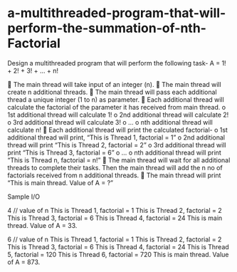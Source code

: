 # a-multithreaded-program-that-will-perform-the-summation-of-nth-Factorial

Design a multithreaded program that will perform the following task- 
      A = 1! + 2! + 3! + … + n!  

 The main thread will take input of an integer (n). 
 The main thread will create n additional threads. 
 The main thread will pass each additional thread a unique integer (1 to n) as parameter.
 Each additional thread will calculate the factorial of the parameter it has received from main thread.
    o 1st additional thread will calculate 1! o 2nd additional thread will calculate 2! 
    o 3rd additional thread will calculate 3! 
    o … 
    o nth additional thread will calculate n! 
 Each additional thread will print the calculated factorial- 
    o 1st additional thread will print, “This is Thread 1, factorial = 1” 
    o 2nd additional thread will print “This is Thread 2, factorial = 2” 
    o 3rd additional thread will print “This is Thread 3, factorial = 6” 
    o … 
    o nth additional thread will print “This is Thread n, factorial = n!” 
 The main thread will wait for all additional threads to complete their tasks. Then the main thread will add the n no of factorials received from n additional threads. 
 The main thread will print “This is main thread. Value of A = ?”  

Sample I/O 

4 // value of n 
    This is Thread 1, factorial = 1 
    This is Thread 2, factorial = 2 
    This is Thread 3, factorial = 6 
    This is Thread 4, factorial = 24 
    This is main thread. 
    Value of A = 33. 

6 // value of n 
    This is Thread 1, factorial = 1 
    This is Thread 2, factorial = 2 
    This is Thread 3, factorial = 6 
    This is Thread 4, factorial = 24 
    This is Thread 5, factorial = 120 
    This is Thread 6, factorial = 720 
    This is main thread. 
    Value of A = 873.
